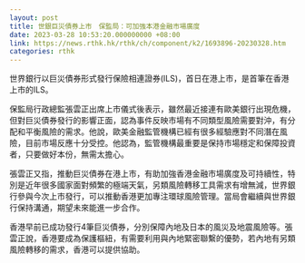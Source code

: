 ```yaml
---
layout: post
title: 世銀巨災債券上市　保監局：可加強本港金融市場廣度
date: 2023-03-28 10:53:20.000000000 +08:00
link: https://news.rthk.hk/rthk/ch/component/k2/1693896-20230328.htm
categories: rthk
---
```


世界銀行以巨災債券形式發行保險相連證券(ILS)，首日在港上市，是首筆在香港上市的ILS。

保監局行政總監張雲正出席上市儀式後表示，雖然最近接連有歐美銀行出現危機，但對巨災債券發行的影響正面，認為事件反映市場有不同類型風險需要對沖，有分配和平衡風險的需求。他說，歐美金融監管機構已經有很多經驗應對不同潛在風險，目前市場反應十分受控。他認為，監管機構最重要是保持市場穩定和保障投資者，只要做好本份，無需太擔心。

張雲正又指，推動巨災債券在港上市，有助加強香港金融市場廣度及可持續性，特別是近年很多國家面對頻繁的極端天氣，另類風險轉移工具需求有增無減，世界銀行參與今次上市發行，可以推動香港更加專注環球風險管理。當局會繼續與世界銀行保持溝通，期望未來能進一步合作。

香港早前已成功發行4筆巨災債券，分別保障內地及日本的風災及地震風險等。張雲正說，香港要成為保護樞紐，有需要利用與內地緊密聯繫的優勢，若內地有另類風險轉移的需求，香港可以提供協助。
